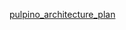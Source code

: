 [pulpino_architecture_plan](https://drive.google.com/file/d/1aU-pK6TuBKvtF9Mgx3Kl2zoVzGR5E8VY/view?usp=sharing)
